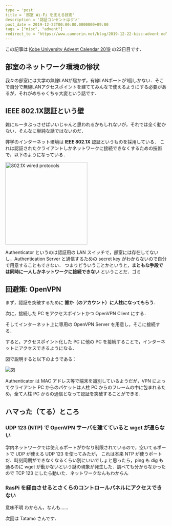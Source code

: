 ```yaml
---
type = 'post'
title = '部室 Wi-Fi を支える技術'
description = '認証コンセントはクソ'
post_date = 2019-12-22T00:00:00.0000000+09:00
tags = ["misc", "advent"]
redirect_to = "https://www.cannorin.net/blog/2019-12-22-kisc-advent.md"
---
```


この記事は [Kobe University Advent Calendar 2019](https://adventar.org/calendars/4690) の22日目です．

## 部室のネットワーク環境の惨状

我々の部室には大学の無線LANが届かず，有線LANポートが1個しかない．そこで自分で無線LANアクセスポイントを建ててみんなで使えるようにする必要があるが，それがめちゃくちゃ大変という話です．

## IEEE 802.1X認証という壁

雑にルータぶっさせばいいじゃんと思われるかもしれないが，それでは全く動かない．そんなに単純な話ではないのだ．

弊学のインターネット環境は **IEEE 802.1X** 認証というものを採用している．
これは認証されたクライアントしかネットワークに接続できなくするための技術で，以下のようになっている．

<a title="Arran Cudbard-Bell Arr2036 [GFDL (http://www.gnu.org/copyleft/fdl.html)], via Wikimedia Commons" href="https://commons.wikimedia.org/wiki/File:802.1X_wired_protocols.png"><img width="256" alt="802.1X wired protocols" src="https://upload.wikimedia.org/wikipedia/commons/1/1f/802.1X_wired_protocols.png"></a>

Authenticator というのは認証用の LAN スイッチで，部室には存在してないし，Authentication Server と通信するための secret key がわからないので自分で用意することもできない．
つまりどういうことかというと，**まともな手段では同時に一人しかネットワークに接続できない** ということだ．ゴミ

## 回避策: OpenVPN

まず，認証を突破するために **誰か（のアカウント）に人柱になってもらう**．

次に，接続した PC をアクセスポイントかつ OpenVPN Client にする．

そしてインターネット上に専用の OpenVPN Server を用意し，そこに接続する．

すると，アクセスポイント化した PC に他の PC を接続することで，インターネットにアクセスできるようになる．

図で説明すると以下のようである：

![図](https://i.imgur.com/oRCaDIy.png)

Authenticator は MAC アドレス等で端末を識別しているようだが，VPN によってクライアント PC からのパケットは人柱 PC からのフレームの中に包まれるため，全て人柱 PC からの通信となって認証を突破することができる．

## ハマった（てる）ところ

### UDP 123 (NTP) で OpenVPN サーバを建てていると wget が通らない

学内ネットワークでは使えるポートがかなり制限されているので，空いてるポートで UDP が使える UDP 123 を使ってみたが，
これは本来 NTP が使うポートだ．時刻同期ができなくなるくらい別にいいでしょと思ったら，ping も dig も通るのに
wget が動かないという謎の現象が発生した．調べても分からなかったので TCP 123 にしたら動いた．ネットワークなんもわからん

### RasPi を経由させるとさくらのコントロールパネルにアクセスできない

意味不明 わからん，なんも……


次回は Tatamo さんです．
